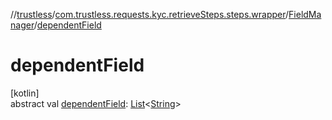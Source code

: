 //[trustless](../../../index.md)/[com.trustless.requests.kyc.retrieveSteps.steps.wrapper](../index.md)/[FieldManager](index.md)/[dependentField](dependent-field.md)

# dependentField

[kotlin]\
abstract val [dependentField](dependent-field.md): [List](https://kotlinlang.org/api/latest/jvm/stdlib/kotlin.collections/-list/index.html)&lt;[String](https://kotlinlang.org/api/latest/jvm/stdlib/kotlin/-string/index.html)&gt;
